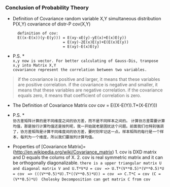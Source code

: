 ### Conclusion of Probability Theory

* Definition of Covariance
        random variable X,Y
        simultaneous distribution P(X,Y)
        covariance of distr-P cov(X,Y)
        
        definition of cov:
        E((x-E(x))(y-E(y))) = E(xy-xE(y)-yE(x)+E(x)E(y))
                            = E(xy)-2E(x)E(y)+E(E(x)E(y))
                            = E(xy)-E(x)E(y)

* P.S. *<br>
`x,y now is vector. For better calculating of Gauss-Dis, tranpose x,y into Matrix X,Y`<br>
`covariance represent the correlation between two variables.`<br>
> if the covariance is positive and larger, it means that these variables are positive correlation.
> if the covariance is negative and smaller, it means that these variables are negative correlation.
> if the covariance equals zero, it means that coefficient of correlation is zero.

* The Definition of Covariance Matrix cov
        cov = E((X-E(Y)).T*(X-E(Y)))

* P.S. *<br>
`协方差矩阵计算的是不同维度之间的协方差，而不是不同样本之间的。`
`计算协方差需要计算均值，那是按行计算均值还是按列呢，我一开始就老是困扰这个问题。前面我们也特别强调了，协方差矩阵是计算不同维度间的协方差，要时刻牢记这一点。样本矩阵的每行是一个样本，每列为一个维度，所以我们要按列计算均值。`

* Properties of [Covariance Matrix]=(http://en.wikipedia.org/wiki/Covariance_matrix)
        1. cov is DXD matrix and D equals the colums of X.
        2. cov is real symmetric matrix and it can be orthogonally diagonalizable.
        `there is a upper triangular matrix U and diagonal matrix V and U.T*V*U = cov`
        ` => U.T*(V**0.5)*(V**0.5)*U = cov`
        ` => (((V**0.5)*U).T*((V**0.5)*U)) = cov`
        ` => C.T*C = cov (C = (V**0.5)*U)`
        ` Cholesky Decomposition can get matrix C from cov`


